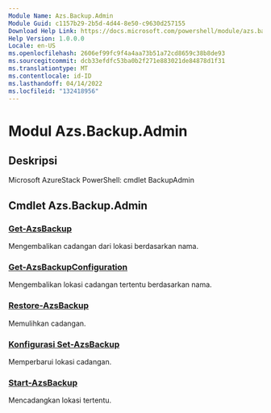 ```yaml
---
Module Name: Azs.Backup.Admin
Module Guid: c1157b29-2b5d-4d44-8e50-c9630d257155
Download Help Link: https://docs.microsoft.com/powershell/module/azs.backup.admin
Help Version: 1.0.0.0
Locale: en-US
ms.openlocfilehash: 2606ef99fc9f4a4aa73b51a72cd8659c38b8de93
ms.sourcegitcommit: dcb33efdfc53ba0b2f271e883021de84878d1f31
ms.translationtype: MT
ms.contentlocale: id-ID
ms.lasthandoff: 04/14/2022
ms.locfileid: "132418956"
---
```

# Modul Azs.Backup.Admin
## Deskripsi
Microsoft AzureStack PowerShell: cmdlet BackupAdmin

## Cmdlet Azs.Backup.Admin
### [Get-AzsBackup](Get-AzsBackup.md)
Mengembalikan cadangan dari lokasi berdasarkan nama.

### [Get-AzsBackupConfiguration](Get-AzsBackupConfiguration.md)
Mengembalikan lokasi cadangan tertentu berdasarkan nama.

### [Restore-AzsBackup](Restore-AzsBackup.md)
Memulihkan cadangan.

### [Konfigurasi Set-AzsBackup](Set-AzsBackupConfiguration.md)
Memperbarui lokasi cadangan.

### [Start-AzsBackup](Start-AzsBackup.md)
Mencadangkan lokasi tertentu.

